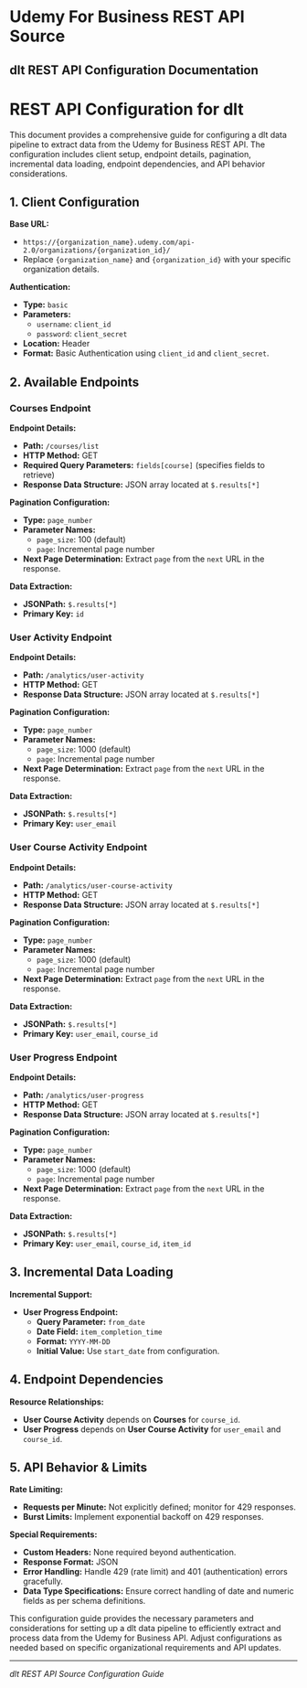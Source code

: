 # Udemy For Business REST API Source

## dlt REST API Configuration Documentation

# REST API Configuration for dlt

This document provides a comprehensive guide for configuring a dlt data pipeline to extract data from the Udemy for Business REST API. The configuration includes client setup, endpoint details, pagination, incremental data loading, endpoint dependencies, and API behavior considerations.

## 1. Client Configuration

**Base URL:**
- `https://{organization_name}.udemy.com/api-2.0/organizations/{organization_id}/`
- Replace `{organization_name}` and `{organization_id}` with your specific organization details.

**Authentication:**
- **Type:** `basic`
- **Parameters:**
  - `username`: `client_id`
  - `password`: `client_secret`
- **Location:** Header
- **Format:** Basic Authentication using `client_id` and `client_secret`.

## 2. Available Endpoints

### Courses Endpoint

**Endpoint Details:**
- **Path:** `/courses/list`
- **HTTP Method:** GET
- **Required Query Parameters:** `fields[course]` (specifies fields to retrieve)
- **Response Data Structure:** JSON array located at `$.results[*]`

**Pagination Configuration:**
- **Type:** `page_number`
- **Parameter Names:**
  - `page_size`: 100 (default)
  - `page`: Incremental page number
- **Next Page Determination:** Extract `page` from the `next` URL in the response.

**Data Extraction:**
- **JSONPath:** `$.results[*]`
- **Primary Key:** `id`

### User Activity Endpoint

**Endpoint Details:**
- **Path:** `/analytics/user-activity`
- **HTTP Method:** GET
- **Response Data Structure:** JSON array located at `$.results[*]`

**Pagination Configuration:**
- **Type:** `page_number`
- **Parameter Names:**
  - `page_size`: 1000 (default)
  - `page`: Incremental page number
- **Next Page Determination:** Extract `page` from the `next` URL in the response.

**Data Extraction:**
- **JSONPath:** `$.results[*]`
- **Primary Key:** `user_email`

### User Course Activity Endpoint

**Endpoint Details:**
- **Path:** `/analytics/user-course-activity`
- **HTTP Method:** GET
- **Response Data Structure:** JSON array located at `$.results[*]`

**Pagination Configuration:**
- **Type:** `page_number`
- **Parameter Names:**
  - `page_size`: 1000 (default)
  - `page`: Incremental page number
- **Next Page Determination:** Extract `page` from the `next` URL in the response.

**Data Extraction:**
- **JSONPath:** `$.results[*]`
- **Primary Key:** `user_email`, `course_id`

### User Progress Endpoint

**Endpoint Details:**
- **Path:** `/analytics/user-progress`
- **HTTP Method:** GET
- **Response Data Structure:** JSON array located at `$.results[*]`

**Pagination Configuration:**
- **Type:** `page_number`
- **Parameter Names:**
  - `page_size`: 1000 (default)
  - `page`: Incremental page number
- **Next Page Determination:** Extract `page` from the `next` URL in the response.

**Data Extraction:**
- **JSONPath:** `$.results[*]`
- **Primary Key:** `user_email`, `course_id`, `item_id`

## 3. Incremental Data Loading

**Incremental Support:**
- **User Progress Endpoint:**
  - **Query Parameter:** `from_date`
  - **Date Field:** `item_completion_time`
  - **Format:** `YYYY-MM-DD`
  - **Initial Value:** Use `start_date` from configuration.

## 4. Endpoint Dependencies

**Resource Relationships:**
- **User Course Activity** depends on **Courses** for `course_id`.
- **User Progress** depends on **User Course Activity** for `user_email` and `course_id`.

## 5. API Behavior & Limits

**Rate Limiting:**
- **Requests per Minute:** Not explicitly defined; monitor for 429 responses.
- **Burst Limits:** Implement exponential backoff on 429 responses.

**Special Requirements:**
- **Custom Headers:** None required beyond authentication.
- **Response Format:** JSON
- **Error Handling:** Handle 429 (rate limit) and 401 (authentication) errors gracefully.
- **Data Type Specifications:** Ensure correct handling of date and numeric fields as per schema definitions.

This configuration guide provides the necessary parameters and considerations for setting up a dlt data pipeline to efficiently extract and process data from the Udemy for Business API. Adjust configurations as needed based on specific organizational requirements and API updates.

---
*dlt REST API Source Configuration Guide*